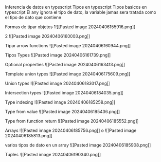
Inferencia de datos en typescript
Tipos en typescript
Tipos basicos en typescript
El any ignora el tipo de dato, la variable jamas sera tratada como el tipo de dato que contiene

 Formas de tipar objetos
 1![[Pasted image 20240406155916.png]]


2 ![[Pasted image 20240406160003.png]]

Tipar arrow functions
![[Pasted image 20240406160944.png]]

Tipos Types
![[Pasted image 20240406161739.png]]

Optional properties
![[Pasted image 20240406163413.png]]

Template union types
![[Pasted image 20240406175609.png]]

Union types
![[Pasted image 20240406183017.png]]

Intersection types
![[Pasted image 20240406184035.png]]

Type indexing
![[Pasted image 20240406185258.png]]

Type from value
![[Pasted image 20240406185436.png]]

Type from function return
![[Pasted image 20240406185552.png]]

Arrays
![[Pasted image 20240406185756.png]]
o
![[Pasted image 20240406185813.png]]

varios tipos de dato en un array
![[Pasted image 20240406185908.png]]

Tuples
![[Pasted image 20240406190340.png]]

